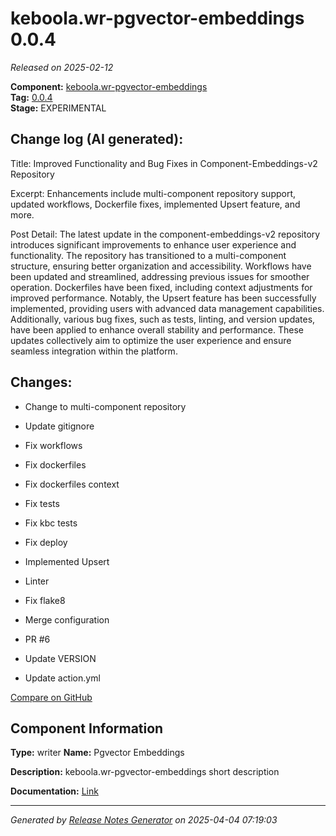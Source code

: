 #  keboola.wr-pgvector-embeddings 0.0.4

_Released on 2025-02-12_

**Component:** [keboola.wr-pgvector-embeddings](https://github.com/keboola/component-embeddings-v2)  
**Tag:** [0.0.4](https://github.com/keboola/component-embeddings-v2/releases/tag/0.0.4)  
**Stage:** EXPERIMENTAL


## Change log (AI generated):
Title: Improved Functionality and Bug Fixes in Component-Embeddings-v2 Repository

Excerpt: Enhancements include multi-component repository support, updated workflows, Dockerfile fixes, implemented Upsert feature, and more.

Post Detail: The latest update in the component-embeddings-v2 repository introduces significant improvements to enhance user experience and functionality. The repository has transitioned to a multi-component structure, ensuring better organization and accessibility. Workflows have been updated and streamlined, addressing previous issues for smoother operation. Dockerfiles have been fixed, including context adjustments for improved performance. Notably, the Upsert feature has been successfully implemented, providing users with advanced data management capabilities. Additionally, various bug fixes, such as tests, linting, and version updates, have been applied to enhance overall stability and performance. These updates collectively aim to optimize the user experience and ensure seamless integration within the platform.



## Changes:



- Change to multi-component repository 




- Update gitignore 




- Fix workflows 










- Fix dockerfiles 






- Fix dockerfiles context 






- Fix tests 




- Fix kbc tests 




- Fix deploy 






- Implemented Upsert 




- Linter 




- Fix flake8 




- Merge configuration 




- PR #6 




- Update VERSION 






- Update action.yml 



[Compare on GitHub](https://github.com/keboola/component-embeddings-v2/compare/0.0.3...0.0.4)



## Component Information
**Type:** writer
**Name:** Pgvector Embeddings

**Description:** keboola.wr-pgvector-embeddings short description


**Documentation:** [Link](https://github.com/keboola/component-embeddings-v2/blob/master/README.md)



---
_Generated by [Release Notes Generator](https://github.com/keboola/release-notes-generator)
on 2025-04-04 07:19:03_